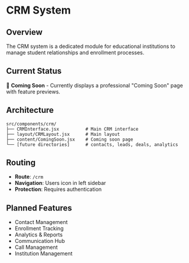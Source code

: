 # CRM System

## Overview
The CRM system is a dedicated module for educational institutions to manage student relationships and enrollment processes.

## Current Status
🚧 **Coming Soon** - Currently displays a professional "Coming Soon" page with feature previews.

## Architecture
```
src/components/crm/
├── CRMInterface.jsx          # Main CRM interface
├── layout/CRMLayout.jsx      # Main layout
├── content/ComingSoon.jsx    # Coming soon page
└── [future directories]      # contacts, leads, deals, analytics
```

## Routing
- **Route**: `/crm`
- **Navigation**: Users icon in left sidebar
- **Protection**: Requires authentication

## Planned Features
- Contact Management
- Enrollment Tracking  
- Analytics & Reports
- Communication Hub
- Call Management
- Institution Management 
